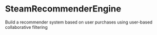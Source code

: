 # SteamRecommenderEngine
Build a recommender system based on user purchases using user-based collaborative filtering
